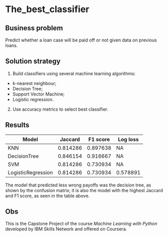 # The_best_classifier

## Business problem
Predict whether a loan case will be paid off or not given data on previous loans.

## Solution strategy

1. Build classifiers using several machine learning algorithms:
 - k-nearest neighbour;
 - Decision Tree;
 - Support Vector Machine;
 - Logistic regression.
2. Use accuracy metrics to select best classifier.

## Results
 
Model               | Jaccard	  | F1 score	 | Log loss
--------------------|-----------|-----------| --------
KNN	                | 0.814286  |	0.897638	 | NA
DecisionTree        |	0.846154	 | 0.916667	 | NA
SVM                 |	0.814286	 | 0.730934	 | NA
LogisticRegression	 | 0.814286	 | 0.730934	 | 0.578891

The model that predicted less wrong payoffs was the decision tree, as shown by the confusion matrix; it is also the model with the highest Jaccard and F1 score, as seen in the table above.

## Obs
This is the Capstone Project of the course *Machine Learning with Python* developed by IBM Skills Network and offered on Coursera.
